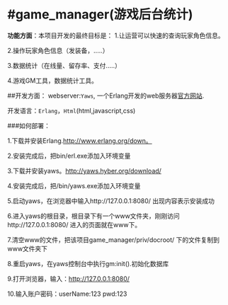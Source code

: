 #game_manager(游戏后台统计)
============
**功能方面**：本项目开发的最终目标是：
1.让运营可以快速的查询玩家角色信息。

2.操作玩家角色信息（发装备，.....）

3.数据统计（在线量、留存率、支付.....）

4.游戏GM工具，数据统计工具。


##开发方面：
webserver:`Yaws`, 一个Erlang开发的web服务器[官方网站](http://yaws.hyber.org/).

开发语言：`Erlang`，`Html`(html,javascript,css)

###如何部署：

1.下载并安装Erlang.http://www.erlang.org/down。

2.安装完成后，把bin/erl.exe添加入环境变量

3.下载并安装yaws。http://yaws.hyber.org/download/

4.安装完成后，把/bin/yaws.exe添加入环境变量

5.启动yaws，在浏览器中输入http://127.0.0.1:8080/ 出现内容表示安装成功

6.进入yaws的根目录，根目录下有一个www文件夹，刚刚访问http://127.0.0.1:8080/ 进入的页面就在www下。

7.清空www的文件，把该项目game_manager/priv/docroot/ 下的文件复制到www文件夹下

8.重启yaws，在yaws控制台中执行gm:init().初始化数据库

9.打开浏览器，输入：http://127.0.0.1:8080/

10.输入账户密码：userName:123 pwd:123
